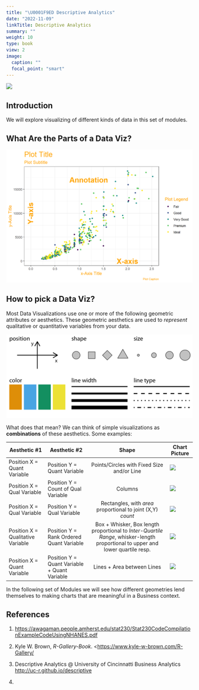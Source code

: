 ```yaml
---
title: "\U0001F9ED Descriptive Analytics"
date: "2022-11-09"
linkTitle: Descriptive Analytics
summary: ""
weight: 10
type: book
view: 2
image:
  caption: ""
  focal_point: "smart"
---
```


![](featured.jpg)

## Introduction

We will explore visualizing of different kinds of data in this set of modules.

## What Are the Parts of a Data Viz?

![Common Data Viz Aesthetic Geometries](images/data-viz.png)

## How to pick a Data Viz?

Most Data Visualizations use one or more of the following geometric attributes or aesthetics. These geometric aesthetics are used to *represent* qualitative or quantitative variables from your data.

![Common Data Viz Aesthetics](images/common-aesthetics-1.png)

What does that mean? We can think of simple visualizations as **combinations** of these aesthetics. Some examples:

| Aesthetic #1                      | Aesthetic #2                                 |                                                              Shape                                                              | Chart Picture                                                                                                                                      |
|--------------|--------------|:-------------------:|-------------------------|
| Position X = Quant Variable       | Position Y = Quant Variable                  |                                           Points/Circles with Fixed Size and/or Line                                            | <img src="https://img.icons8.com/ios-filled/100/000000/scatter-plot.png"/>                                                                         |
| Position X = Qual Variable        | Position Y = Count of Qual Variable          |                                                             Columns                                                             | <img src="https://img.icons8.com/material/100/000000/futures--v1.png"/>                                                                            |
| Position X = Qual Variable        | Position Y = Qual Variable                   |                                   Rectangles, with *area* proportional to joint (X,Y) *count*                                   | <img src="https://img.icons8.com/windows/100/000000/modern-art.png"/>                                                                              |
| Position X = Qualitative Variable | Position Y = Rank Ordered Quant Variable     | Box + Whisker, Box length proportional to *Inter-Quartile Range*, whisker-length proportional to upper and lower quartile resp. | <img src="https://img.icons8.com/external-icongeek26-glyph-icongeek26/100/000000/external-plot-data-analytics-icongeek26-glyph-icongeek26-1.png"/> |
| Position X = Quant Variable       | Position Y = Quant Variable + Quant Variable |                                                   Lines + Area between Lines                                                    | <img src="https://img.icons8.com/ios-filled/100/000000/area-chart.png"/>                                                                           |

In the following set of Modules we will see how different geometries lend themselves to making charts that are meaningful in a Business context.

## References

1.  <https://awagaman.people.amherst.edu/stat230/Stat230CodeCompilationExampleCodeUsingNHANES.pdf>

1. Kyle W. Brown, *R-Gallery-Book*. <https://www.kyle-w-brown.com/R-Gallery/

1. Descriptive Analytics @ University of Cincinnatti Business Analytics <http://uc-r.github.io/descriptive>

1. 
